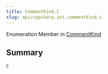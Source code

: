 ```yaml
---
title: CommentKind.C
slug: api/cppsharp.ast.commentkind.c
---
```

Enumeration Member in [CommentKind](/api/cppsharp/ast/commentkind)

## Summary



```csharp
C
```

